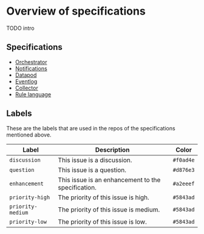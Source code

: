 # Overview of specifications

TODO intro

## Specifications

- [Orchestrator](https://github.com/MellonScholarlyCommunication/spec-orchestrator)
- [Notifications](https://github.com/MellonScholarlyCommunication/spec-notifications)
- [Datapod](https://github.com/MellonScholarlyCommunication/spec-datapod)
- [Eventlog](https://github.com/MellonScholarlyCommunication/spec-eventlog)
- [Collector](https://github.com/MellonScholarlyCommunication/spec-collector)
- [Rule language](https://github.com/MellonScholarlyCommunication/spec-rulelanguage)

## Labels

These are the labels that are used in the repos of the specifications mentioned above.

| Label | Description | Color |
| ----- | ----------- | ----- |
| `discussion` | This issue is a discussion. | `#f0ad4e` |
| `question` | This issue is a question. | `#d876e3` |
| `enhancement` | This issue is an enhancement to the specification. | `#a2eeef` |
| `priority-high` | The priority of this issue is high. | `#5843ad` |
| `priority-medium` | The priority of this issue is medium. | `#5843ad` |
| `priority-low` | The priority of this issue is low. | `#5843ad` |
  
